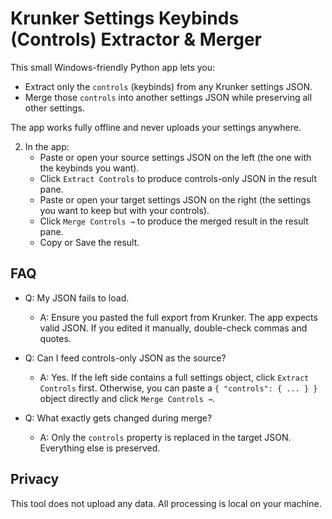 # Krunker Settings Keybinds (Controls) Extractor & Merger

This small Windows-friendly Python app lets you:

- Extract only the `controls` (keybinds) from any Krunker settings JSON.
- Merge those `controls` into another settings JSON while preserving all other settings.

The app works fully offline and never uploads your settings anywhere.

2. In the app:
   - Paste or open your source settings JSON on the left (the one with the keybinds you want).
   - Click `Extract Controls` to produce controls-only JSON in the result pane.
   - Paste or open your target settings JSON on the right (the settings you want to keep but with your controls).
   - Click `Merge Controls →` to produce the merged result in the result pane.
   - Copy or Save the result.

## FAQ

- Q: My JSON fails to load.
  - A: Ensure you pasted the full export from Krunker. The app expects valid JSON. If you edited it manually, double-check commas and quotes.

- Q: Can I feed controls-only JSON as the source?
  - A: Yes. If the left side contains a full settings object, click `Extract Controls` first. Otherwise, you can paste a `{ "controls": { ... } }` object directly and click `Merge Controls →`.

- Q: What exactly gets changed during merge?
  - A: Only the `controls` property is replaced in the target JSON. Everything else is preserved.

## Privacy

This tool does not upload any data. All processing is local on your machine.

